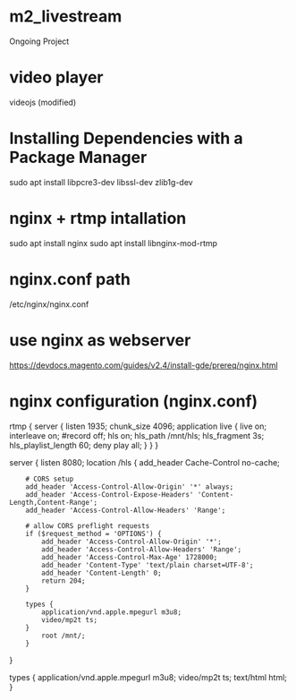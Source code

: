 # m2_livestream
Ongoing Project

# video player
videojs (modified)

# Installing Dependencies with a Package Manager
  sudo apt install libpcre3-dev libssl-dev zlib1g-dev

# nginx + rtmp intallation
sudo apt install nginx
sudo apt install libnginx-mod-rtmp 

# nginx.conf path
/etc/nginx/nginx.conf

# use nginx as webserver
https://devdocs.magento.com/guides/v2.4/install-gde/prereq/nginx.html

# nginx configuration (nginx.conf)
rtmp {
    server {
        listen 1935;
        chunk_size 4096;
        application live {
            live on;
            interleave on;
            #record off;
            hls on;
            hls_path /mnt/hls;
            hls_fragment 3s;
            hls_playlist_length 60;
            deny play all;
        }
    }
}

server {
        listen 8080;
        location /hls {
                add_header Cache-Control no-cache;

        # CORS setup
        add_header 'Access-Control-Allow-Origin' '*' always;
        add_header 'Access-Control-Expose-Headers' 'Content-Length,Content-Range';
        add_header 'Access-Control-Allow-Headers' 'Range';

        # allow CORS preflight requests
        if ($request_method = 'OPTIONS') {
            add_header 'Access-Control-Allow-Origin' '*';
            add_header 'Access-Control-Allow-Headers' 'Range';
            add_header 'Access-Control-Max-Age' 1728000;
            add_header 'Content-Type' 'text/plain charset=UTF-8';
            add_header 'Content-Length' 0;
            return 204;
        }

        types {
            application/vnd.apple.mpegurl m3u8;
            video/mp2t ts;
        }
            root /mnt/;
        }
}

types {
    application/vnd.apple.mpegurl m3u8;
    video/mp2t ts;
    text/html html;
}
